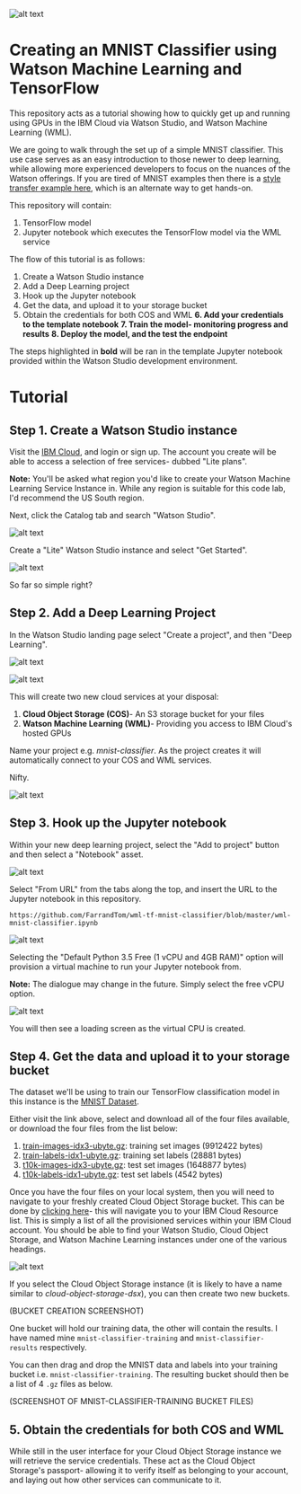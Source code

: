 ![alt text](https://github.com/FarrandTom/wml-tf-mnist-classifier/blob/master/readme-images/header.png "Header")

# Creating an MNIST Classifier using Watson Machine Learning and TensorFlow

This repository acts as a tutorial showing how to quickly get up and running using GPUs in the IBM Cloud via Watson Studio, and Watson Machine Learning (WML). 

We are going to walk through the set up of a simple MNIST classifier. This use case serves as an easy introduction to those newer to deep learning, while allowing more experienced developers to focus on the nuances of the Watson offerings. If you are tired of MNIST examples then there is a [style transfer example here](https://github.com/ChrisParsonsDev/wml-pytorch-style-transfer), which is an alternate way to get hands-on. 

This repository will contain: 
1. TensorFlow model
2. Jupyter notebook which executes the TensorFlow model via the WML service

The flow of this tutorial is as follows:
1. Create a Watson Studio instance 
2. Add a Deep Learning project
3. Hook up the Jupyter notebook
4. Get the data, and upload it to your storage bucket
5. Obtain the credentials for both COS and WML
**6. Add your credentials to the template notebook**
**7. Train the model- monitoring progress and results**
**8. Deploy the model, and the test the endpoint**

The steps highlighted in **bold** will be ran in the template Jupyter notebook provided within the Watson Studio development environment.

# Tutorial
## Step 1. Create a Watson Studio instance 
Visit the [IBM Cloud](https://cloud.ibm.com), and login or sign up. The account you create will be able to access a selection of free services- dubbed "Lite plans". 

**Note:** You'll be asked what region you'd like to create your Watson Machine Learning Service Instance in. While any region is suitable for this code lab, I'd recommend the US South region.

Next, click the Catalog tab and search "Watson Studio". 

![alt text](https://github.com/FarrandTom/wml-tf-mnist-classifier/blob/master/readme-images/1_watson_studio_search.png "Watson studio")

Create a "Lite" Watson Studio instance and select "Get Started".

![alt text](https://github.com/FarrandTom/wml-tf-mnist-classifier/blob/master/readme-images/2_watson_studio_instance.png "Watson studio creation")

So far so simple right?

## Step 2. Add a Deep Learning Project
In the Watson Studio landing page select "Create a project", and then "Deep Learning". 

![alt text](https://github.com/FarrandTom/wml-tf-mnist-classifier/blob/master/readme-images/3_create_a_project.png "Create a project")

![alt text](https://github.com/FarrandTom/wml-tf-mnist-classifier/blob/master/readme-images/4_deep_learning_project_selection.png "Deep Learning")

This will create two new cloud services at your disposal:
1. **Cloud Object Storage (COS)**- An S3 storage bucket for your files
2. **Watson Machine Learning (WML)**- Providing you access to IBM Cloud's hosted GPUs

Name your project e.g. *mnist-classifier*. As the project creates it will automatically connect to your COS and WML services.

Nifty. 

![alt text](https://github.com/FarrandTom/wml-tf-mnist-classifier/blob/master/readme-images/5_watson_studio_project_creation.png "Watson studio project creation")

## Step 3. Hook up the Jupyter notebook
Within your new deep learning project, select the "Add to project" button and then select a "Notebook" asset. 

![alt text](https://github.com/FarrandTom/wml-tf-mnist-classifier/blob/master/readme-images/6_add_deep_learning_notebook.png "Jupyter notebook asset")

Select "From URL" from the tabs along the top, and insert the URL to the Jupyter notebook in this repository. 

`https://github.com/FarrandTom/wml-tf-mnist-classifier/blob/master/wml-mnist-classifier.ipynb`

![alt text](https://github.com/FarrandTom/wml-tf-mnist-classifier/blob/master/readme-images/7_notebook_from_url.png "Notebook URL")

Selecting the "Default Python 3.5 Free (1 vCPU and 4GB RAM)" option will provision a virtual machine to run your Jupyter notebook from. 

**Note:** The dialogue may change in the future. Simply select the free vCPU option. 

![alt text](https://github.com/FarrandTom/wml-tf-mnist-classifier/blob/master/readme-images/8_notebook_python_version.png "Python version")

You will then see a loading screen as the virtual CPU is created. 

## Step 4. Get the data and upload it to your storage bucket
The dataset we'll be using to train our TensorFlow classification model in this instance is the [MNIST Dataset](http://yann.lecun.com/exdb/mnist/). 

Either visit the link above, select and download all of the four files available, or download the four files from the list below:
1. [train-images-idx3-ubyte.gz](http://yann.lecun.com/exdb/mnist/train-images-idx3-ubyte.gz):  training set images (9912422 bytes) 
2. [train-labels-idx1-ubyte.gz](http://yann.lecun.com/exdb/mnist/train-labels-idx1-ubyte.gz):  training set labels (28881 bytes) 
3. [t10k-images-idx3-ubyte.gz](http://yann.lecun.com/exdb/mnist/t10k-images-idx3-ubyte.gz):   test set images (1648877 bytes) 
4. [t10k-labels-idx1-ubyte.gz](http://yann.lecun.com/exdb/mnist/t10k-labels-idx1-ubyte.gz):   test set labels (4542 bytes)

Once you have the four files on your local system, then you will need to navigate to your freshly created Cloud Object Storage bucket. This can be done by [clicking here](https://cloud.ibm.com/resources)- this will navigate you to your IBM Cloud Resource list. This is simply a list of all the provisioned services within your IBM Cloud account. You should be able to find your Watson Studio, Cloud Object Storage, and Watson Machine Learning instances under one of the various headings. 

![alt text](https://github.com/FarrandTom/wml-tf-mnist-classifier/blob/master/readme-images/12_resource_list.png "Resource list")

If you select the Cloud Object Storage instance (it is likely to have a name similar to *cloud-object-storage-dsx*), you can then create two new buckets.

(BUCKET CREATION SCREENSHOT)

One bucket will hold our training data, the other will contain the results. I have named mine `mnist-classifier-training` and `mnist-classifier-results` respectively. 

You can then drag and drop the MNIST data and labels into your training bucket i.e. `mnist-classifier-training`. The resulting bucket should then be a list of 4 `.gz` files as below. 

(SCREENSHOT OF MNIST-CLASSIFIER-TRAINING BUCKET FILES)

## 5. Obtain the credentials for both COS and WML
While still in the user interface for your Cloud Object Storage instance we will retrieve the service credentials. These act as the Cloud Object Storage's passport- allowing it to verify itself as belonging to your account, and laying out how other services can communicate to it. 





